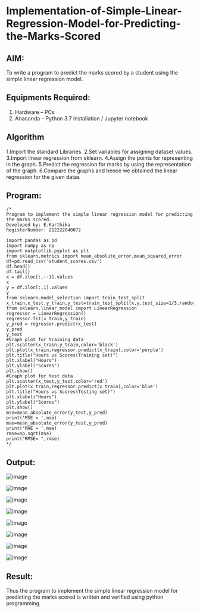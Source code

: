 # Implementation-of-Simple-Linear-Regression-Model-for-Predicting-the-Marks-Scored

## AIM:
To write a program to predict the marks scored by a student using the simple linear regression model.

## Equipments Required:
1. Hardware – PCs
2. Anaconda – Python 3.7 Installation / Jupyter notebook

## Algorithm
 
1.Import the standard Libraries.
2.Set variables for assigning dataset values.
3.Import linear regression from sklearn.
4.Assign the points for representing in the graph.
5.Predict the regression for marks by using the representation of the graph.
6.Compare the graphs and hence we obtained the linear regression for the given datas

## Program:
```
/*
Program to implement the simple linear regression model for predicting the marks scored.
Developed by: E.Karthika
RegisterNumber: 212222040072

import pandas as pd
import numpy as np
import matplotlib.pyplot as plt
from sklearn.metrics import mean_absolute_error,mean_squared_error
df=pd.read_csv('student_scores.csv')
df.head()
df.tail()
x = df.iloc[:,:-1].values
x
y = df.iloc[:,1].values
y
from sklearn.model_selection import train_test_split
x_train,x_test,y_train,y_test=train_test_split(x,y,test_size=1/3,random_state=0)
from sklearn.linear_model import LinearRegression
regressor = LinearRegression()
regressor.fit(x_train,y_train)
y_pred = regressor.predict(x_test)
y_pred
y_test
#Graph plot for training data
plt.scatter(x_train,y_train,color='black')
plt.plot(x_train,regressor.predict(x_train),color='purple')
plt.title("Hours vs Scores(Training set)")
plt.xlabel("Hours")
plt.ylabel("Scores")
plt.show()
#Graph plot for test data
plt.scatter(x_test,y_test,color='red')
plt.plot(x_train,regressor.predict(x_train),color='blue')
plt.title("Hours vs Scores(Testing set)")
plt.xlabel("Hours")
plt.ylabel("Scores")
plt.show()
mse=mean_absolute_error(y_test,y_pred)
print('MSE = ',mse)
mae=mean_absolute_error(y_test,y_pred)
print('MAE = ',mae)
rmse=np.sqrt(mse)
print("RMSE= ",rmse)
*/
```

## Output:
![image](https://github.com/karthika28112004/Implementation-of-Simple-Linear-Regression-Model-for-Predicting-the-Marks-Scored/assets/128035087/356f8110-4b46-40c3-9c2c-df4de14cd4bf)


![image](https://github.com/karthika28112004/Implementation-of-Simple-Linear-Regression-Model-for-Predicting-the-Marks-Scored/assets/128035087/8b06bced-997c-4d9b-977d-1b6bbd068424)


![image](https://github.com/karthika28112004/Implementation-of-Simple-Linear-Regression-Model-for-Predicting-the-Marks-Scored/assets/128035087/335984e6-f95a-471f-89c1-ef1c9ac7d346)

![image](https://github.com/karthika28112004/Implementation-of-Simple-Linear-Regression-Model-for-Predicting-the-Marks-Scored/assets/128035087/0d05825e-c9bc-4d93-966f-23b41a45b00f)

![image](https://github.com/karthika28112004/Implementation-of-Simple-Linear-Regression-Model-for-Predicting-the-Marks-Scored/assets/128035087/ae2d8312-d25d-4f33-b08f-5ea4ec262881)

![image](https://github.com/karthika28112004/Implementation-of-Simple-Linear-Regression-Model-for-Predicting-the-Marks-Scored/assets/128035087/ffd9b67d-25b9-441c-a2f6-79fce0f1ef42)

![image](https://github.com/karthika28112004/Implementation-of-Simple-Linear-Regression-Model-for-Predicting-the-Marks-Scored/assets/128035087/72a1f60d-84cf-496e-a87e-c184c5ad98e2)

![image](https://github.com/karthika28112004/Implementation-of-Simple-Linear-Regression-Model-for-Predicting-the-Marks-Scored/assets/128035087/f4cdc498-e3d8-4138-89dc-a255d847dbee)


## Result:
Thus the program to implement the simple linear regression model for predicting the marks scored is written and verified using python programming.

